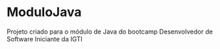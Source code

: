 # ModuloJava
Projeto criado para o módulo de Java do bootcamp Desenvolvedor de Software Iniciante da IGTI
